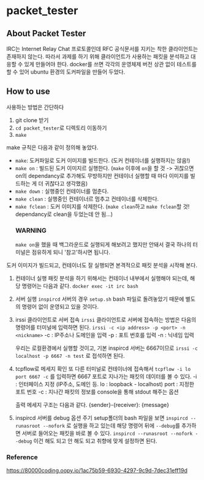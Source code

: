 # packet_tester

## About Packet Tester
IRC는 Internet Relay Chat 프로토콜인데 RFC 공식문서를 지키는 착한 클라이언트는 존재하지 않는다.
따라서 과제를 하기 위해 클라이언트가 사용하는 패킷을 분석하고 대응할 수 있게 만들어야 한다.
docker를 쓰면 각각의 운영체제 버전 상관 없이 테스트를 할 수 있어 ubuntu 환경의 도커파일을 만들어 두었다.

   
## How to use
사용하는 방법은 간단하다
1. git clone 받기
2. `cd packet_tester`로 디렉토리 이동하기
3. `make`

   
make 규칙은 다음과 같이 정의해 놓았다.
- `make`: 도커파일로 도커 이미지를 빌드한다. (도커 컨테이너를 실행하지는 않음!)
- `make on` : 빌드된 도커 이미지르 실행한다.
   (`make` 이후에 `on`을 할 것 -> 귀찮으면 on의 dependancy로 추가해도 무방하지만 컨테이너 실행할 때 마다 이미지를 빌드하는 게 더 귀찮다고 생각했음)
- `make down` : 실행중인 컨테이너를 멈춘다.
- `make clean` : 실행중인 컨테이너르 멈추고 컨테이너를 삭제한다.
- `make fclean` : 도커 이미지를 삭제한다. (`make clean`하고 `make fclean`할 것! dependancy로 clean을 두었는데 안 됨...)   
   ### WARNING
   `make on`을 했을 때 백그라운드로 실행되게 해보려고 했지만 안돼서 결국 하나의 터미널은 점유하게 되니 '참고'하시면 됩니다.   
   

도커 이미지가 빌드되고, 컨테이너도 잘 실행되면 본격적으로 패킷 분석을 시작해 본다.
1. 컨테이너 실행
   패킷 분석을 하기 위해서는 컨테이너 내부에서 실행해야 되는데, 해당 명령어는 다음과 같다.
   `docker exec -it irc bash`   


2. 서버 실행
   `inspircd` 서버의 경우 `setup.sh` bash 파일로 돌려놓았기 때문에 별도의 명령어 없이 운영되고 있을 것이다.   


3. irssi 클라이언트로 서버 접속
   `irssi` 클라이언트로 서버에 접속하는 방법은 다음의 명령어를 터미널에 입력하면 된다.
   `irssi -c <ip address> -p <port> -n <nickname>`
   -c : IP주소나 도메인을 입력
   -p : 포트 번호를 입력
   -n : 닉네임 입력

   우리는 로컬환경에서 실행할 것이고, 기본 inspircd 서버는 6667이므로
   `irssi -c localhost -p 6667 -n test`
   로 접석하면 된다.   


4. tcpflow로 메세지 확인
   또 다른 터미널로 컨테이너에 접속해서
   `tcpflow -i lo port 6667 -c`
   를 입력하면 6667 포트로 지나가는 패킷의 데이터를 볼 수 있다.
   -i : 인터페이스 지정 (IP주소, 도메인 등. lo : loopback - localhost)
   port : 지정한 포트 번호
   -c : 지나간 패킷의 정보를 console을 통해 stdout 해주는 옵션

   
   출력 메세지 구조는 다음과 같다.
   {sender}-{receiver}: {message}   


5. inspircd 서버를 debug 옵션 주기
   setup폴더의 bash 파일을 보면
   `inspircd --runasroot --nofork`
   로 실행을 하고 있는데 해당 명령어 뒤에 `--debug`를 추가하면 서버로 들어오는 패킷을 바로 볼 수 있다.
   `inspircd --runasroot --nofork --debug`
   이건 해도 되고 안 해도 되고 취향에 맞게 설정하면 된다.   


### Reference
https://80000coding.oopy.io/1ac75b59-6930-4297-9c9d-7dec31eff19d
